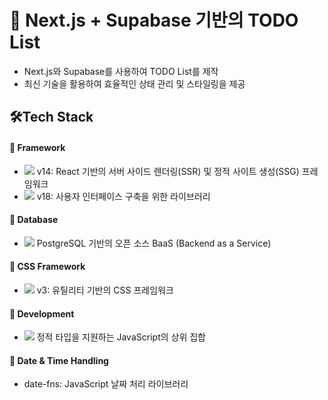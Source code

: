 
# 🚀 Next.js + Supabase 기반의 TODO List
* Next.js와 Supabase를 사용하여 TODO List를 제작
* 최신 기술을 활용하여 효율적인 상태 관리 및 스타일링을 제공


## 🛠Tech Stack 

####  🎯 Framework
* <img src="https://img.shields.io/badge/Next-black?style=for-the-badge&logo=next.js&logoColor=white"> v14: React 기반의 서버 사이드 렌더링(SSR) 및 정적 사이트 생성(SSG) 프레임워크
* <img src="https://img.shields.io/badge/react-%2320232a.svg?style=for-the-badge&logo=react&logoColor=%2361DAFB"> v18: 사용자 인터페이스 구축을 위한 라이브러리

#### 💾 Database
* <img src="https://img.shields.io/badge/Supabase-3ECF8E?style=for-the-badge&logo=supabase&logoColor=white"> PostgreSQL 기반의 오픈 소스 BaaS (Backend as a Service)

#### 🎨 CSS Framework
* <img src="https://img.shields.io/badge/tailwindcss-%2338B2AC.svg?style=for-the-badge&logo=tailwind-css&logoColor=white"> v3: 유틸리티 기반의 CSS 프레임워크

#### 🔧 Development
* <img src="https://img.shields.io/badge/typescript-%23007ACC.svg?style=for-the-badge&logo=typescript&logoColor=white"> 정적 타입을 지원하는 JavaScript의 상위 집합

#### 📅 Date & Time Handling
* date-fns: JavaScript 날짜 처리 라이브러리

